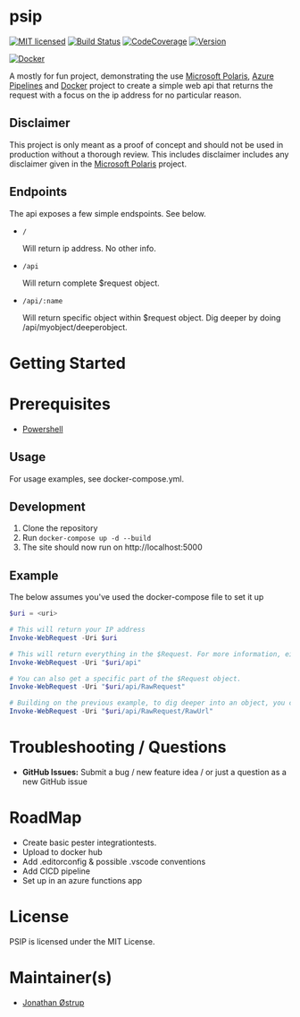 # psip
[![MIT licensed](https://img.shields.io/badge/license-MIT-blue.svg)](https://raw.githubusercontent.com/TechnicallyJoe/psip/master/LICENSE)
[![Build Status](https://img.shields.io/azure-devops/build/technicallyjoe/psip/16/master)](https://dev.azure.com/TechnicallyJoe/psip/_build/latest?definitionId=16&branchName=master)
[![CodeCoverage](https://img.shields.io/azure-devops/coverage/technicallyjoe/psip/16/develop)](https://dev.azure.com/technicallyjoe/psip/_build?definitionId=16)
[![Version](https://img.shields.io/docker/v/technicallyjoe/psip)](https://hub.docker.com/r/technicallyjoe/psip)

[![Docker](https://img.shields.io/docker/pulls/technicallyjoe/psip?label=Docker)](https://hub.docker.com/r/technicallyjoe/psip)

A mostly for fun project, demonstrating the use [Microsoft Polaris](https://github.com/powershell/polaris), [Azure Pipelines](https://dev.azure.com/TechnicallyJoe/psip/_build) and [Docker](https://hub.docker.com/r/technicallyjoe/psip) project to create a simple web api that returns the request with a focus on the ip address for no particular reason.

## Disclaimer

This project is only meant as a proof of concept and should not be used in production without a thorough review. This includes disclaimer includes any disclaimer given in the [Microsoft Polaris](https://github.com/powershell/polaris) project.

## Endpoints

The api exposes a few simple endspoints. See below.
  * `/`

    Will return ip address. No other info.

  * `/api`

    Will return complete $request object.

  * `/api/:name`

    Will return specific object within $request object. Dig deeper by doing /api/myobject/deeperobject.

# Getting Started

# Prerequisites

* [Powershell](https://github.com/powershell/powershell)

## Usage

For usage examples, see docker-compose.yml.

## Development

1. Clone the repository
2. Run `docker-compose up -d --build`
3. The site should now run on http://localhost:5000

## Example

The below assumes you've used the docker-compose file to set it up
```Powershell
$uri = <uri>

# This will return your IP address
Invoke-WebRequest -Uri $uri

# This will return everything in the $Request. For more information, either set it up or see the Polaris documentation.
Invoke-WebRequest -Uri "$uri/api"

# You can also get a specific part of the $Request object.
Invoke-WebRequest -Uri "$uri/api/RawRequest"

# Building on the previous example, to dig deeper into an object, you can do:
Invoke-WebRequest -Uri "$uri/api/RawRequest/RawUrl"
```

# Troubleshooting / Questions

* **GitHub Issues:** Submit a bug / new feature idea / or just a question as a new GitHub issue

# RoadMap

* Create basic pester integrationtests.
* Upload to docker hub
* Add .editorconfig & possible .vscode conventions
* Add CICD pipeline
* Set up in an azure functions app

# License

PSIP is licensed under the MIT License.

# Maintainer(s)

* [Jonathan Østrup](https://github.com/TechnicallyJoe)